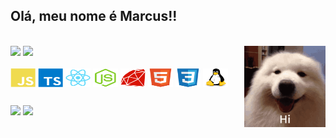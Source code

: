 ## Olá, meu nome é Marcus!!

<div><br>
    <img align="right" height="130rem" src="dog-wink.gif">
</div>

<div>
  <img height="180em" src="https://github-readme-stats.vercel.app/api?username=marcusmartinsxx&show_icons=true&theme=vision-friendly-dark&include_all_commits=true&count_private=true"/>
  <img height="180em" src="https://github-readme-stats.vercel.app/api/top-langs/?username=marcusmartinsxx&layout=compact&langs_count=16&theme=vision-friendly-dark"/>
</div>

<div style="display: inline_block"><br>
    <img align="center" alt="Marcus-Js" height="30" width="40" src="https://raw.githubusercontent.com/devicons/devicon/master/icons/javascript/javascript-plain.svg">
    <img align="center" alt="Marcus-Ts" height="30" width="40" src="https://raw.githubusercontent.com/devicons/devicon/master/icons/typescript/typescript-plain.svg">
    <img align="center" alt="Marcus-React" height="30" width="40" src="https://raw.githubusercontent.com/devicons/devicon/master/icons/react/react-original.svg">
    <img align="center" alt="Marcus-CSS" height="30" width="40" src="https://raw.githubusercontent.com/devicons/devicon/master/icons/nodejs/nodejs-plain.svg">
    <img align="center" alt="Marcus-Js" height="30" width="40" src="https://raw.githubusercontent.com/devicons/devicon/master/icons/ruby/ruby-plain.svg">
    <img align="center" alt="Marcus-HTML" height="30" width="40" src="https://raw.githubusercontent.com/devicons/devicon/master/icons/html5/html5-original.svg">
    <img align="center" alt="Marcus-CSS" height="30" width="40" src="https://raw.githubusercontent.com/devicons/devicon/master/icons/css3/css3-original.svg">
    <img align="center" alt="Marcus-Python" height="30" width="40" src="https://raw.githubusercontent.com/devicons/devicon/master/icons/linux/linux-original.svg">
</div>

##

<div>
    <a href = "mailto:vini.mark2002@gmail.com"><img src="https://img.shields.io/badge/Gmail-D14836?style=for-the-badge&logo=gmail&logoColor=white" target="_blank"></a>
  <a href="https://www.linkedin.com/in/marcusmartinss/" target="_blank"><img src="https://img.shields.io/badge/-LinkedIn-%230077B5?style=for-the-badge&logo=linkedin&logoColor=white" target="_blank"></a>   
</div>

<!--
- 🔭 I’m currently working on ...
- 🌱 I’m currently learning ...
- 👯 I’m looking to collaborate on ...
- 🤔 I’m looking for help with ...
- 💬 Ask me about ...
- 📫 How to reach me: ...
- 😄 Pronouns: ...
- ⚡ Fun fact: ...
 -->

